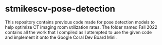 # stmikescv-pose-detection

This repository contains previous code made for pose detection models to help optimize CT imaging room utilization rates. The folder named Fall 2022 contains all the work that I compiled as I attempted to use the given code and implement it onto the Google Coral Dev Board Mini.
